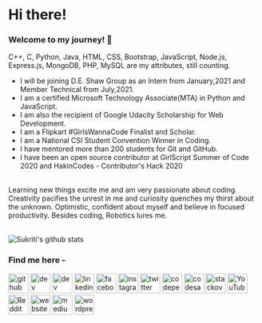 # Hi there!

### Welcome to my journey! 🤩

C++, C, Python, Java, HTML, CSS, Bootstrap, JavaScript, Node.js, Express.js, MongoDB, PHP, MySQL are my attributes, still counting.
<br/>
- I will be joining D.E. Shaw Group as an Intern from January,2021 and Member Technical from July,2021.
- I am a certified Microsoft Technology Associate(MTA) in Python and JavaScript.
- I am also the recipient of Google Udacity Scholarship for Web Development.
- I am a Flipkart #GirlsWannaCode Finalist and Scholar.
- I am a National CSI Student Convention Winner in Coding.
- I have mentored more than 200 students for Git and GitHub.
- I have been an open source contributor at GirlScript Summer of Code 2020 and HakinCodes - Contributor's Hack 2020
<br/>
Learning new things excite me and am very passionate about coding. Creativity pacifies the unrest in me and curiosity quenches my thirst about the unknown. Optimistic, confident about myself and believe in focused productivity.
Besides coding, Robotics lures me.
<br/><br/>


![Sukriti's github stats](https://github-readme-stats.vercel.app/api?username=sukritishah15&count_private=true)


### Find me here - 

<!--
<a href="https://www.linkedin.com/in/sukriti-shah/">
  <img align="left" width="30px" src="https://cdn.jsdelivr.net/npm/simple-icons@v3/icons/linkedin.svg" />
</a>
<a href="mailto:sukritishah15@gmail.com">
  <img align="left" width="30px" src="https://cdn.jsdelivr.net/npm/simple-icons@v3/icons/gmail.svg" />
</a>
<a href="https://medium.com/@sukritishah15">
  <img align="left" width="30px" src="https://cdn.jsdelivr.net/npm/simple-icons@v3/icons/medium.svg" />
</a>
<a href="https://twitter.com/SukritiShah15">
  <img align="left" width="30px" src="https://cdn.jsdelivr.net/npm/simple-icons@v3/icons/twitter.svg" />
</a>
-->

[<img src='https://cdn.jsdelivr.net/npm/simple-icons@3.0.1/icons/github.svg' alt='github' height='40'>](https://github.com/sukritishah15)   [<img src='https://cdn.jsdelivr.net/npm/simple-icons@3.0.1/icons/dev-dot-to.svg' alt='dev' height='40'>](https://dev.to/sukritishah15)   [<img src='https://cdn.jsdelivr.net/npm/simple-icons@3.0.1/icons/hashnode.svg' alt='dev' height='40'>](https://sukriti-shah.hashnode.dev/)   [<img src='https://cdn.jsdelivr.net/npm/simple-icons@3.0.1/icons/linkedin.svg' alt='linkedin' height='40'>](https://www.linkedin.com/in/sukriti-shah/)   [<img src='https://cdn.jsdelivr.net/npm/simple-icons@3.0.1/icons/facebook.svg' alt='facebook' height='40'>](https://www.facebook.com/100008640494246)   [<img src='https://cdn.jsdelivr.net/npm/simple-icons@3.0.1/icons/instagram.svg' alt='instagram' height='40'>](https://www.instagram.com/sukriti_shah.ss/)   [<img src='https://cdn.jsdelivr.net/npm/simple-icons@3.0.1/icons/twitter.svg' alt='twitter' height='40'>](https://twitter.com/SukritiShah_SS)  [<img src='https://cdn.jsdelivr.net/npm/simple-icons@3.0.1/icons/codepen.svg' alt='codepen' height='40'>](https://codepen.io/sukriti15)   [<img src='https://cdn.jsdelivr.net/npm/simple-icons@3.0.1/icons/codesandbox.svg' alt='codesandbox' height='40'>](https://codesandbox.io/u/sukritishah15)   [<img src='https://cdn.jsdelivr.net/npm/simple-icons@3.0.1/icons/stackoverflow.svg' alt='stackoverflow' height='40'>](https://stackoverflow.com/users/12825171)   [<img src='https://cdn.jsdelivr.net/npm/simple-icons@3.0.1/icons/youtube.svg' alt='YouTube' height='40'>](https://www.youtube.com/channel/UCOFbpEfqkzG-5hhMEaopnww)   [<img src='https://cdn.jsdelivr.net/npm/simple-icons@3.0.1/icons/reddit.svg' alt='Reddit' height='40'>](https://www.reddit.com/user/sukriti15)   [<img src='https://cdn.jsdelivr.net/npm/simple-icons@3.0.1/icons/icloud.svg' alt='website' height='40'>](https://questinsatiable.wordpress.com/)   [<img src='https://cdn.jsdelivr.net/npm/simple-icons@3.0.1/icons/medium.svg' alt='medium' height='40'>](https://medium.com/@sukritishah15)   [<img src='https://cdn.jsdelivr.net/npm/simple-icons@3.0.1/icons/wordpress.svg' alt='wordpress' height='40'>](https://questinsatiable.wordpress.com/)  


